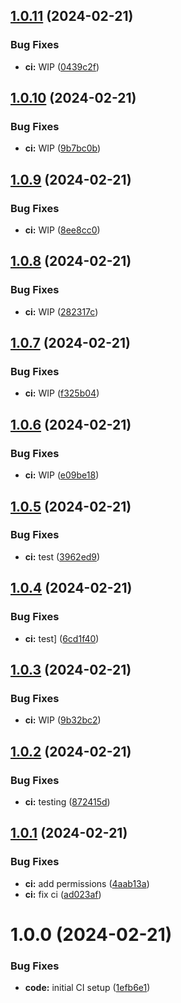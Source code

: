 ## [1.0.11](https://github.com/kamiKAZIK/refinery/compare/1.0.10...1.0.11) (2024-02-21)


### Bug Fixes

* **ci:** WIP ([0439c2f](https://github.com/kamiKAZIK/refinery/commit/0439c2f67e180e144422d8162c90686b61e61f4d))

## [1.0.10](https://github.com/kamiKAZIK/refinery/compare/1.0.9...1.0.10) (2024-02-21)


### Bug Fixes

* **ci:** WIP ([9b7bc0b](https://github.com/kamiKAZIK/refinery/commit/9b7bc0b286e29b10a555e6511cb05f93ccaf6dd1))

## [1.0.9](https://github.com/kamiKAZIK/refinery/compare/1.0.8...1.0.9) (2024-02-21)


### Bug Fixes

* **ci:** WIP ([8ee8cc0](https://github.com/kamiKAZIK/refinery/commit/8ee8cc0507ba57144d674ad5bbac829fd6ec0163))

## [1.0.8](https://github.com/kamiKAZIK/refinery/compare/1.0.7...1.0.8) (2024-02-21)


### Bug Fixes

* **ci:** WIP ([282317c](https://github.com/kamiKAZIK/refinery/commit/282317cd0ec6fe2cd7e603e26737b2bec5d41cff))

## [1.0.7](https://github.com/kamiKAZIK/refinery/compare/1.0.6...1.0.7) (2024-02-21)


### Bug Fixes

* **ci:** WIP ([f325b04](https://github.com/kamiKAZIK/refinery/commit/f325b044e51fc5171d1e50ea1e1edee3357876ee))

## [1.0.6](https://github.com/kamiKAZIK/refinery/compare/1.0.5...1.0.6) (2024-02-21)


### Bug Fixes

* **ci:** WIP ([e09be18](https://github.com/kamiKAZIK/refinery/commit/e09be1869f015cf2812f24a70ee001e7198f831d))

## [1.0.5](https://github.com/kamiKAZIK/refinery/compare/1.0.4...1.0.5) (2024-02-21)


### Bug Fixes

* **ci:** test ([3962ed9](https://github.com/kamiKAZIK/refinery/commit/3962ed998488950f2ca283b52c18c0ba7d5cd95e))

## [1.0.4](https://github.com/kamiKAZIK/refinery/compare/1.0.3...1.0.4) (2024-02-21)


### Bug Fixes

* **ci:** test] ([6cd1f40](https://github.com/kamiKAZIK/refinery/commit/6cd1f4013554ac56876303cf616f6e654eb874ab))

## [1.0.3](https://github.com/kamiKAZIK/refinery/compare/1.0.2...1.0.3) (2024-02-21)


### Bug Fixes

* **ci:** WIP ([9b32bc2](https://github.com/kamiKAZIK/refinery/commit/9b32bc22c0b9f09f56d4f84fa9654450241d826c))

## [1.0.2](https://github.com/kamiKAZIK/refinery/compare/1.0.1...1.0.2) (2024-02-21)


### Bug Fixes

* **ci:** testing ([872415d](https://github.com/kamiKAZIK/refinery/commit/872415dc0eca86bb8257eeda26de7418127f8ed4))

## [1.0.1](https://github.com/kamiKAZIK/refinery/compare/1.0.0...1.0.1) (2024-02-21)


### Bug Fixes

* **ci:** add permissions ([4aab13a](https://github.com/kamiKAZIK/refinery/commit/4aab13aa064b2cb30ce6c06eeb0b05e6c9e1900f))
* **ci:** fix ci ([ad023af](https://github.com/kamiKAZIK/refinery/commit/ad023af663c0891f5a79bd910100cd81d8085e7a))

# 1.0.0 (2024-02-21)


### Bug Fixes

* **code:** initial CI setup ([1efb6e1](https://github.com/kamiKAZIK/refinery/commit/1efb6e13f1f2f4cf6552092136a0adc2dde79d96))
